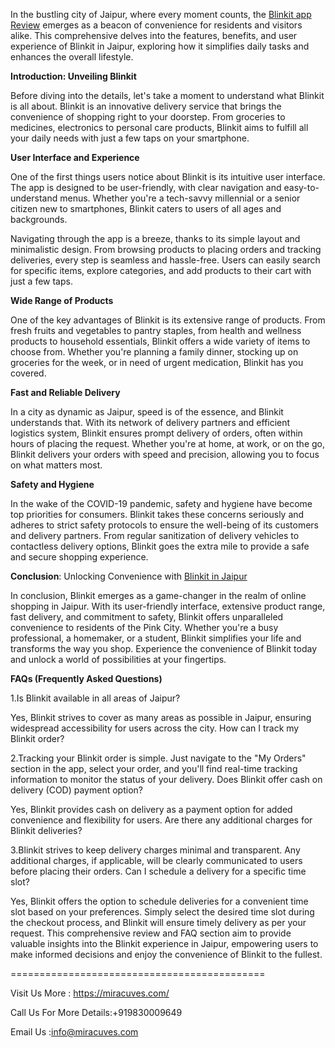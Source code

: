 In the bustling city of Jaipur, where every moment counts, the <a href="https://miracuves.com/product/blinkit-clone/">Blinkit app Review</a> emerges as a beacon of convenience for residents and visitors alike. This comprehensive delves into the features, benefits, and user experience of Blinkit in Jaipur, exploring how it simplifies daily tasks and enhances the overall lifestyle.

**Introduction: Unveiling Blinkit**

Before diving into the details, let's take a moment to understand what Blinkit is all about. Blinkit is an innovative delivery service that brings the convenience of shopping right to your doorstep. From groceries to medicines, electronics to personal care products, Blinkit aims to fulfill all your daily needs with just a few taps on your smartphone.

**User Interface and Experience**

One of the first things users notice about Blinkit is its intuitive user interface. The app is designed to be user-friendly, with clear navigation and easy-to-understand menus. Whether you're a tech-savvy millennial or a senior citizen new to smartphones, Blinkit caters to users of all ages and backgrounds.

Navigating through the app is a breeze, thanks to its simple layout and minimalistic design. From browsing products to placing orders and tracking deliveries, every step is seamless and hassle-free. Users can easily search for specific items, explore categories, and add products to their cart with just a few taps.

**Wide Range of Products**

One of the key advantages of Blinkit is its extensive range of products. From fresh fruits and vegetables to pantry staples, from health and wellness products to household essentials, Blinkit offers a wide variety of items to choose from. Whether you're planning a family dinner, stocking up on groceries for the week, or in need of urgent medication, Blinkit has you covered.

**Fast and Reliable Delivery**

In a city as dynamic as Jaipur, speed is of the essence, and Blinkit understands that. With its network of delivery partners and efficient logistics system, Blinkit ensures prompt delivery of orders, often within hours of placing the request. Whether you're at home, at work, or on the go, Blinkit delivers your orders with speed and precision, allowing you to focus on what matters most.

**Safety and Hygiene**

In the wake of the COVID-19 pandemic, safety and hygiene have become top priorities for consumers. Blinkit takes these concerns seriously and adheres to strict safety protocols to ensure the well-being of its customers and delivery partners. From regular sanitization of delivery vehicles to contactless delivery options, Blinkit goes the extra mile to provide a safe and secure shopping experience.

**Conclusion**: Unlocking Convenience with <a href="https://miracuves.com/product/blinkit-clone/">Blinkit in Jaipur</a>

In conclusion, Blinkit emerges as a game-changer in the realm of online shopping in Jaipur. With its user-friendly interface, extensive product range, fast delivery, and commitment to safety, Blinkit offers unparalleled convenience to residents of the Pink City. Whether you're a busy professional, a homemaker, or a student, Blinkit simplifies your life and transforms the way you shop. Experience the convenience of Blinkit today and unlock a world of possibilities at your fingertips.

**FAQs (Frequently Asked Questions)**

1.Is Blinkit available in all areas of Jaipur?

Yes, Blinkit strives to cover as many areas as possible in Jaipur, ensuring widespread accessibility for users across the city.
How can I track my Blinkit order?

2.Tracking your Blinkit order is simple. Just navigate to the "My Orders" section in the app, select your order, and you'll find real-time tracking information to monitor the status of your delivery.
Does Blinkit offer cash on delivery (COD) payment option?

Yes, Blinkit provides cash on delivery as a payment option for added convenience and flexibility for users.
Are there any additional charges for Blinkit deliveries?

3.Blinkit strives to keep delivery charges minimal and transparent. Any additional charges, if applicable, will be clearly communicated to users before placing their orders.
Can I schedule a delivery for a specific time slot?

Yes, Blinkit offers the option to schedule deliveries for a convenient time slot based on your preferences. Simply select the desired time slot during the checkout process, and Blinkit will ensure timely delivery as per your request.
This comprehensive review and FAQ section aim to provide valuable insights into the Blinkit experience in Jaipur, empowering users to make informed decisions and enjoy the convenience of Blinkit to the fullest.

============================================

Visit Us More : https://miracuves.com/

Call Us For More Details:+919830009649

Email Us :info@miracuves.com

